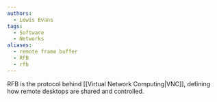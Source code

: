 ```yaml
---
authors: 
  - Lewis Evans
tags:
  - Software
  - Networks
aliases:
  - remote frame buffer
  - RFB
  - rfb
---
```

RFB is the protocol behind [[Virtual Network Computing|VNC]], defining how remote desktops are shared and controlled.